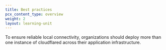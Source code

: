 ```yaml
---
title: Best practices
pcx_content_type: overview
weight: 2
layout: learning-unit
---
```



To ensure reliable local connectivity, organizations should deploy more than one instance of cloudflared across their application infrastructure.